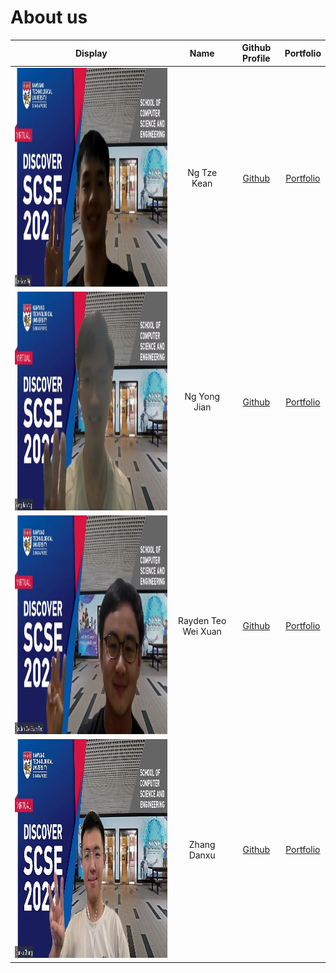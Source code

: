 # About us

| Display                                               |        Name         |              Github Profile               |             Portfolio             |
| ----------------------------------------------------- | :-----------------: | :---------------------------------------: | :-------------------------------: |
| <img src=images/tk.png  width="600" height="350">     |    Ng Tze Kean      | [Github](https://github.com/HiIAmTzeKean) | [Portfolio](team/tzekean.md)      |
| <img src=images/yj.png  width="600" height="350">     |    Ng Yong Jian     | [Github](https://github.com/ngyongjian)   | [Portfolio](team/ngyongjian.md)     |
| <img src=images/rayden.png  width="600" height="350"> | Rayden Teo Wei Xuan | [Github](https://github.com/raydent30/)   | [Portfolio](team/rayden.md)       |
| <img src=images/dx.png  width="600" height="350">     |    Zhang Danxu      | [Github](https://github.com/danxuZhang)   | [Portfolio](team/DanxuZhang.md)   |
